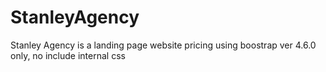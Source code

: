 # StanleyAgency
Stanley Agency is a landing page website pricing using boostrap ver 4.6.0 only, no include internal css
